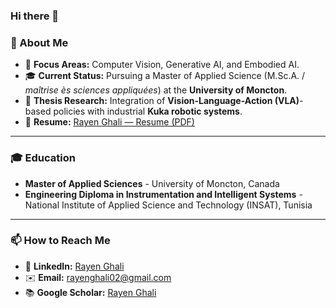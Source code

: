 ### Hi there 👋

### 🤖 About Me

*   🧠 **Focus Areas:** Computer Vision, Generative AI, and Embodied AI.
*   🎓 **Current Status:** Pursuing a Master of Applied Science (M.Sc.A. / *maîtrise ès sciences appliquées*) at the **University of Moncton**.
*   🔬 **Thesis Research:** Integration of **Vision-Language-Action (VLA)**-based policies with industrial **Kuka robotic systems**.
*   📄 **Resume:** [Rayen Ghali — Resume (PDF)](https://github.com/Rayen023/Resume/blob/main/Rayen_ghali_resume.pdf)

---

### 🎓 Education 
*   **Master of Applied Sciences** - University of Moncton, Canada
*   **Engineering Diploma in Instrumentation and Intelligent Systems** - National Institute of Applied Science and Technology (INSAT), Tunisia

---

### 📫 How to Reach Me

*   🔗 **LinkedIn:** [Rayen Ghali](https://www.linkedin.com/in/rayen-ghali-63718b1a5/)
*   ✉️ **Email:** [rayenghali02@gmail.com](mailto:rayenghali02@gmail.com)
*   📚 **Google Scholar:** [Rayen Ghali](https://scholar.google.ca/citations?hl=en&user=YgKcbkoAAAAJ)

